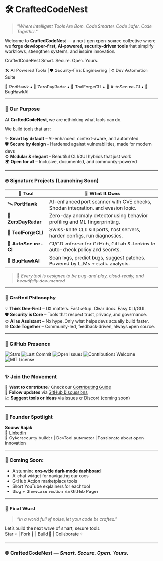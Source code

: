 # 🛠️ CraftedCodeNest

> _"Where Intelligent Tools Are Born. Code Smarter. Code Safer. Code Together."_

Welcome to **CraftedCodeNest** — a next-gen open-source collective where we **forge developer-first, AI-powered, security-driven tools** that simplify workflows, strengthen systems, and inspire innovation.

CraftedCodeNest
Smart. Secure. Open. Yours.

🛠️ AI-Powered Tools | 🛡️ Security-First Engineering | ⚙️ Dev Automation Suite

🚀 PortHawk • 🧠 ZeroDayRadar • 🔗 ToolForgeCLI • 🚨 AutoSecure-CI • 🐞 BugHawkAI


---

### 🚀 Our Purpose

At **CraftedCodeNest**, we are rethinking what tools can do.

We build tools that are:

✨ **Smart by default** – AI-enhanced, context-aware, and automated  
🛡️ **Secure by design** – Hardened against vulnerabilities, made for modern devs  
⚙️ **Modular & elegant** – Beautiful CLI/GUI hybrids that just work  
🌍 **Open for all** – Inclusive, documented, and community-powered

---

### 🔥 Signature Projects (Launching Soon)

| 🚧 Tool | 🧩 What It Does |
|--------|----------------|
| 🛰️ **PortHawk** | AI-enhanced port scanner with CVE checks, Shodan integration, and evasion logic. |
| 🧠 **ZeroDayRadar** | Zero-day anomaly detector using behavior profiling and ML fingerprinting. |
| 🔗 **ToolForgeCLI** | Swiss-knife CLI: kill ports, host servers, harden configs, run diagnostics. |
| 🚨 **AutoSecure-CI** | CI/CD enforcer for GitHub, GitLab & Jenkins to auto-check policy and secrets. |
| 🐞 **BugHawkAI** | Scan logs, predict bugs, suggest patches. Powered by LLMs + static analysis. |

> 🎯 *Every tool is designed to be plug-and-play, cloud-ready, and beautifully documented.*

---

### 🧬 Crafted Philosophy

💡 **Think Dev-First** – UX matters. Fast setup. Clear docs. Easy CLI/GUI.  
🛡️ **Security is Core** – Tools that respect trust, privacy, and governance.  
⚙️ **AI as Assistant** – No hype. Only what helps devs actually build faster.  
🌐 **Code Together** – Community-led, feedback-driven, always open source.

---

### 🏅 GitHub Presence

![Stars](https://img.shields.io/github/stars/CraftedCodeNest?style=social)
![Last Commit](https://img.shields.io/github/last-commit/CraftedCodeNest/PortHawk)
![Open Issues](https://img.shields.io/github/issues/CraftedCodeNest/ZeroDayRadar)
![Contributions Welcome](https://img.shields.io/badge/contributions-welcome-brightgreen.svg)
![MIT License](https://img.shields.io/badge/license-MIT-blue.svg)

---

### ✨ Join the Movement

💬 **Want to contribute?** Check our [Contributing Guide](https://github.com/CraftedCodeNest/.github/blob/main/CONTRIBUTING.md)  
📢 **Follow updates** via [GitHub Discussions](https://github.com/CraftedCodeNest/.github/discussions)  
📈 **Suggest tools or ideas** via Issues or Discord (coming soon)

---

### 👤 Founder Spotlight

**Sourav Rajak**  
🔗 [LinkedIn](https://www.linkedin.com/in/sourav-rajak-6294682b2/)  
🔭 Cybersecurity builder | DevTool automator | Passionate about open innovation

---

### 🧠 Coming Soon:
- A stunning **org-wide dark-mode dashboard**
- AI chat widget for navigating our docs
- GitHub Action marketplace tools
- Short YouTube explainers for each tool
- Blog + Showcase section via GitHub Pages

---

### 💬 Final Word

> _“In a world full of noise, let your code be crafted.”_

Let’s build the next wave of smart, secure tools.  
Star ⭐ | Fork 🍴 | Build 🚀 | Collaborate 💡

---

### 🌐 CraftedCodeNest — _Smart. Secure. Open. Yours._
